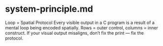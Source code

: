 # system-principle.md

Loop = Spatial Protocol
Every visible output in a C program is a result of a mental loop being encoded spatially. Rows = outer control, columns = inner construct. If your visual output misaligns, don’t fix the print — fix the protocol.
